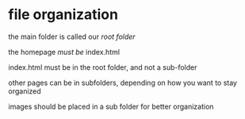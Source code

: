 # file organization

the main folder is called our *root folder*

the homepage *must be* index.html

index.html must be in the root folder, and not a sub-folder

other pages can be in subfolders, depending on how you want to stay organized

images should be placed in a sub folder for better organization
